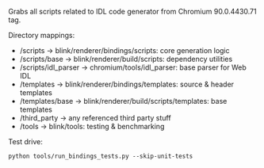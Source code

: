 Grabs all scripts related to IDL code generator from Chromium 90.0.4430.71 tag.

Directory mappings:
- /scripts -> blink/renderer/bindings/scripts: core generation logic 
- /scripts/base -> blink/renderer/build/scripts: dependency utilities
- /scripts/idl_parser -> chromium/tools/idl_parser: base parser for Web IDL
- /templates -> blink/renderer/bindings/templates: source & header templates
- /templates/base -> blink/renderer/build/scripts/templates: base templates 
- /third_party -> any referenced third party stuff
- /tools -> blink/tools: testing & benchmarking

Test drive:
```
python tools/run_bindings_tests.py --skip-unit-tests
```
